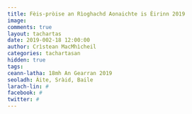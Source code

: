 ```yaml
---
title: Fèis-pròise an Rìoghachd Aonaichte is Èirinn 2019
image:
comments: true
layout: tachartas
date: 2019-002-18 12:00:00
author: Crìstean MacMhìcheil
categories: tachartasan
hidden: true
tags:
ceann-latha: 18mh An Gearran 2019
seoladh: Àite, Sràid, Baile
larach-lin: #
facebook: #
twitter: #
---
```

